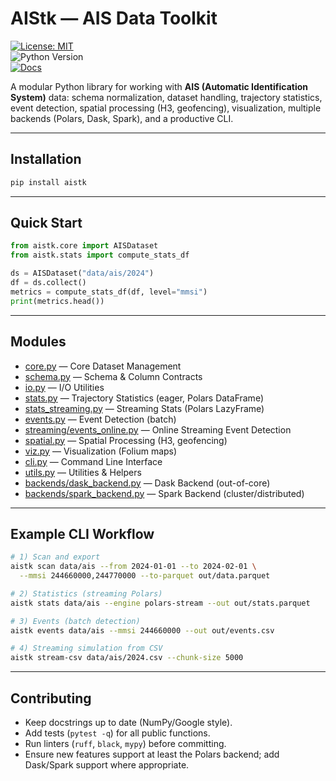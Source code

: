 # AIStk — AIS Data Toolkit

[![License: MIT](https://img.shields.io/badge/license-MIT-green.svg)](../LICENSE)  
![Python Version](https://img.shields.io/badge/python-3.9%2B-blue)  
[![Docs](https://img.shields.io/badge/docs-ready-blue.svg)](./)  

A modular Python library for working with **AIS (Automatic Identification System)** data: schema normalization, dataset handling, trajectory statistics, event detection, spatial processing (H3, geofencing), visualization, multiple backends (Polars, Dask, Spark), and a productive CLI.

---

## Installation

```bash
pip install aistk
```

---

## Quick Start

```python
from aistk.core import AISDataset
from aistk.stats import compute_stats_df

ds = AISDataset("data/ais/2024")
df = ds.collect()
metrics = compute_stats_df(df, level="mmsi")
print(metrics.head())
```

---

## Modules

- [core.py](modules/core.md) — Core Dataset Management  
- [schema.py](modules/schema.md) — Schema & Column Contracts  
- [io.py](modules/io.md) — I/O Utilities  
- [stats.py](modules/stats.md) — Trajectory Statistics (eager, Polars DataFrame)  
- [stats_streaming.py](modules/stats_streaming.md) — Streaming Stats (Polars LazyFrame)  
- [events.py](modules/events.md) — Event Detection (batch)  
- [streaming/events_online.py](modules/events_online.md) — Online Streaming Event Detection  
- [spatial.py](modules/spatial.md) — Spatial Processing (H3, geofencing)  
- [viz.py](modules/viz.md) — Visualization (Folium maps)  
- [cli.py](modules/cli.md) — Command Line Interface  
- [utils.py](modules/utils.md) — Utilities & Helpers  
- [backends/dask_backend.py](modules/dask_backend.md) — Dask Backend (out-of-core)  
- [backends/spark_backend.py](modules/spark_backend.md) — Spark Backend (cluster/distributed)

---

## Example CLI Workflow

```bash
# 1) Scan and export
aistk scan data/ais --from 2024-01-01 --to 2024-02-01 \
  --mmsi 244660000,244770000 --to-parquet out/data.parquet

# 2) Statistics (streaming Polars)
aistk stats data/ais --engine polars-stream --out out/stats.parquet

# 3) Events (batch detection)
aistk events data/ais --mmsi 244660000 --out out/events.csv

# 4) Streaming simulation from CSV
aistk stream-csv data/ais/2024.csv --chunk-size 5000
```

---

## Contributing

- Keep docstrings up to date (NumPy/Google style).  
- Add tests (`pytest -q`) for all public functions.  
- Run linters (`ruff`, `black`, `mypy`) before committing.  
- Ensure new features support at least the Polars backend; add Dask/Spark support where appropriate.  
